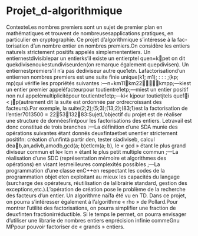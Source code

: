 # Projet_d-algorithmique
ContexteLes nombres premiers sont un sujet de premier plan en mathématiques et trouvent de nombreusesapplications pratiques, en particulier en cryptographie. Ce projet d’algorithmique s’intéresse à la fac-torisation d’un nombre entier en nombres premiers.On considère les entiers naturels strictement positifs appelés simplemententiers. Un entiernestdivisiblepar un entierks’il existe un entierptel quen=kpet on dit quekdivisenoukestundiviseurden(on remarque également quepdivisen). Un entiernestpremiers’il n’a pas dediviseur autre que1etn. Lafactorisationd’un entiernen nombres premiers est une suite finie unique(k1; m1); : : : ;(kp; mp)qui vérifie les propriétés suivantes :—n=km11km22kmpp;—kiest un entier premier appeléfacteurpour toutientre1etp;—miest un entier positif non nul appelémultiplicitépour toutientre1etp;—ki< kjpour toutietjtels que1i < jp(autrement dit la suite est ordonnée par ordrecroissant des facteurs).Par exemple, la suite(2;2);(5;3);(13;2);(83;1)est la factorisation de l’entier7013500 = 225313283:SujetL’objectif du projet est de réaliser une structure de donnéesfintpour les factorisations des entiers. Letravail est donc constitué de trois branches :—La définition d’une SDA munie des opérations suivantes étant donnés deuxfintaetbet unentier strictement positifn: création d’unfintà partir den, tester siadiviseb, calcul deab,an,adivb,amodb,gcd(a; b)etlcm(a; b), le « gcd » étant le plus grand diviseur commun et le« lcm » étant le plus petit multiple commun ;—La réalisation d’une SDC (représentation mémoire et algorithmes des opérations) en visant lesmeilleures complexités possibles ;—La programmation d’une classe enC++en respectant les codes de la programmation objet eten exploitant au mieux les capacités du langage (surcharge des opérateurs, réutilisation de lalibrairie standard, gestion des exceptions,etc.).L’opération de création pose le problème de la recherche des facteurs d’un entier. Un algorithme naïfa été vu en TD. Dans ce projet, on pourra s’intéresser également à l’algorithme « rho » de Pollard.Pour montrer l’utilité des factorisations, on pourra simplifier une fraction de deuxfinten fractionirréductible. Si le temps le permet, on pourra envisager d’utiliser une librarie de nombres entiers enprécision infinie commeGnu MPpour pouvoir factoriser de « grands » entiers.

